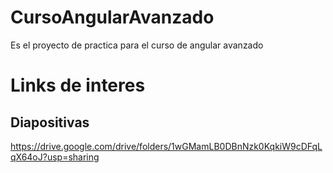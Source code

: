 # CursoAngularAvanzado

Es el proyecto de practica para el curso de angular avanzado

# Links de interes
## Diapositivas
https://drive.google.com/drive/folders/1wGMamLB0DBnNzk0KqkiW9cDFqLqX64oJ?usp=sharing

